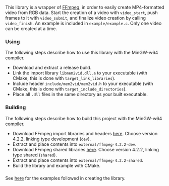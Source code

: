 This library is a wrapper of [FFmpeg](https://www.ffmpeg.org/), in order to easily create MP4-formatted video from RGB 
 data. Start the creation of a video with `video_start`, push frames to it with `video_submit`, and finalize video 
 creation by calling `video_finish`. An example is included in `example/example.c`. Only one video can be created at a 
 time.

### Using
The following steps describe how to use this library with the MinGW-w64 compiler.
- Download and extract a release build.
- Link the import library `libmem2vid.dll.a` to your executable (with CMake, this is done with 
 `target_link_libraries`).
- Include header `include/mem2vid/mem2vid.h` to your executable (with CMake, this is done with
 `target_include_directories`).
- Place all `.dll` files in the same directory as your built executable.

### Building
The following steps describe how to build this project with the MinGW-w64 compiler.
- Download FFmpeg import libraries and headers [here](https://ffmpeg.zeranoe.com/builds/). Choose version 4.2.2, 
 linking type development (`dev`).
- Extract and place contents into `external/ffmpeg-4.2.2-dev`.
- Download FFmpeg shared libraries [here](https://ffmpeg.zeranoe.com/builds/). Choose version 4.2.2, 
 linking type shared (`shared`).
- Extract and place contents into `external/ffmpeg-4.2.2-shared`.
- Build the library and example with CMake.

### 
See [here](https://ffmpeg.org/doxygen/4.1/examples.html) for the examples followed in creating the library.
